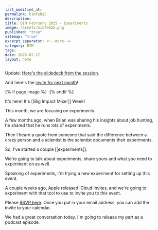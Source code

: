 ```yaml
---
last_modified_at: 
permalink: bimfeb25
description: 
title: BIM February 2025 - Experiments
image: /assets/bimfeb25.png
published: "true"
sitemap: "true"
excerpt_separator: <!--more-->
category: BIM
tags: 
date: 2025-02-17
layout: note
---
```

Update: [Here's the slidedeck from the session](https://sharing.ia.net/presenter/e380b266f44449048fda7cb60c760493/view).

And here's the [invite for next month](https://www.icloud.com/invites/0ab98kwaEjaLaINfEV7n-jYeQ)!

{% if page.image %} <img src="{{ page.image }}" alt=""> {% endif %}

It's here! It's [[Big Impact Mixer]] Week! 

This month, we are focusing on experiments. 

A few months ago, when Brian was sharing his insights about job hunting, he shared that he runs lots of experiments. 

Then I heard a quote from someone that said the difference between a crazy person and a scientist is the scientist documents their experiments. 

So, I've started a couple [[experiments]]. 

We're going to talk about experiments, share yours and what you need to experiment on as well. 

Speaking of experiments, I'm trying a new experiment for setting up this event. 

A couple weeks ago, Apple released iCloud Invites, and we're going to experiment with that tool to use to invite you to this event. 

Please [RSVP here](https://www.icloud.com/invites/06fTM3knG3ZM4zr49lh2gLHgQ). Once you put in your email address, you can add the invite to your calendar. 

We had a great conversation today. I'm going to release my part as a podcast episode. 

